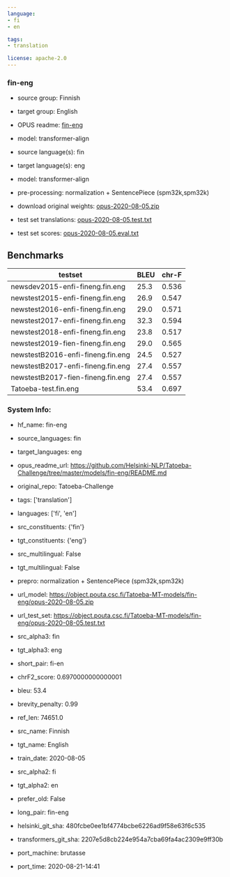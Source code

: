 ```yaml
---
language: 
- fi
- en

tags:
- translation

license: apache-2.0
---
```


### fin-eng

* source group: Finnish 
* target group: English 
*  OPUS readme: [fin-eng](https://github.com/Helsinki-NLP/Tatoeba-Challenge/tree/master/models/fin-eng/README.md)

*  model: transformer-align
* source language(s): fin
* target language(s): eng
* model: transformer-align
* pre-processing: normalization + SentencePiece (spm32k,spm32k)
* download original weights: [opus-2020-08-05.zip](https://object.pouta.csc.fi/Tatoeba-MT-models/fin-eng/opus-2020-08-05.zip)
* test set translations: [opus-2020-08-05.test.txt](https://object.pouta.csc.fi/Tatoeba-MT-models/fin-eng/opus-2020-08-05.test.txt)
* test set scores: [opus-2020-08-05.eval.txt](https://object.pouta.csc.fi/Tatoeba-MT-models/fin-eng/opus-2020-08-05.eval.txt)

## Benchmarks

| testset               | BLEU  | chr-F |
|-----------------------|-------|-------|
| newsdev2015-enfi-fineng.fin.eng 	| 25.3 	| 0.536 |
| newstest2015-enfi-fineng.fin.eng 	| 26.9 	| 0.547 |
| newstest2016-enfi-fineng.fin.eng 	| 29.0 	| 0.571 |
| newstest2017-enfi-fineng.fin.eng 	| 32.3 	| 0.594 |
| newstest2018-enfi-fineng.fin.eng 	| 23.8 	| 0.517 |
| newstest2019-fien-fineng.fin.eng 	| 29.0 	| 0.565 |
| newstestB2016-enfi-fineng.fin.eng 	| 24.5 	| 0.527 |
| newstestB2017-enfi-fineng.fin.eng 	| 27.4 	| 0.557 |
| newstestB2017-fien-fineng.fin.eng 	| 27.4 	| 0.557 |
| Tatoeba-test.fin.eng 	| 53.4 	| 0.697 |


### System Info: 
- hf_name: fin-eng

- source_languages: fin

- target_languages: eng

- opus_readme_url: https://github.com/Helsinki-NLP/Tatoeba-Challenge/tree/master/models/fin-eng/README.md

- original_repo: Tatoeba-Challenge

- tags: ['translation']

- languages: ['fi', 'en']

- src_constituents: {'fin'}

- tgt_constituents: {'eng'}

- src_multilingual: False

- tgt_multilingual: False

- prepro:  normalization + SentencePiece (spm32k,spm32k)

- url_model: https://object.pouta.csc.fi/Tatoeba-MT-models/fin-eng/opus-2020-08-05.zip

- url_test_set: https://object.pouta.csc.fi/Tatoeba-MT-models/fin-eng/opus-2020-08-05.test.txt

- src_alpha3: fin

- tgt_alpha3: eng

- short_pair: fi-en

- chrF2_score: 0.6970000000000001

- bleu: 53.4

- brevity_penalty: 0.99

- ref_len: 74651.0

- src_name: Finnish

- tgt_name: English

- train_date: 2020-08-05

- src_alpha2: fi

- tgt_alpha2: en

- prefer_old: False

- long_pair: fin-eng

- helsinki_git_sha: 480fcbe0ee1bf4774bcbe6226ad9f58e63f6c535

- transformers_git_sha: 2207e5d8cb224e954a7cba69fa4ac2309e9ff30b

- port_machine: brutasse

- port_time: 2020-08-21-14:41